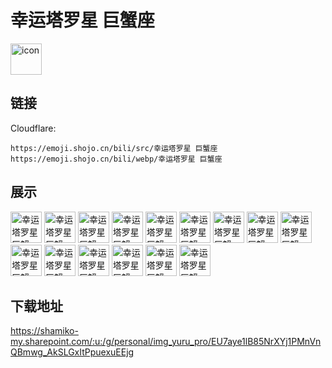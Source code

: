 # 幸运塔罗星 巨蟹座
<img src="https://emoji.shojo.cn/bili/src/幸运塔罗星 巨蟹座/icon.png" width="50" height="50" alt="icon">

## 链接
Cloudflare:
```
https://emoji.shojo.cn/bili/src/幸运塔罗星 巨蟹座
https://emoji.shojo.cn/bili/webp/幸运塔罗星 巨蟹座
```
## 展示
<img src="https://emoji.shojo.cn/bili/src/幸运塔罗星 巨蟹座/幸运塔罗星 巨蟹座-巨蟹座.png" width="50" height="50" alt="幸运塔罗星 巨蟹座-巨蟹座">
<img src="https://emoji.shojo.cn/bili/src/幸运塔罗星 巨蟹座/幸运塔罗星 巨蟹座-谢绝.png" width="50" height="50" alt="幸运塔罗星 巨蟹座-谢绝">
<img src="https://emoji.shojo.cn/bili/src/幸运塔罗星 巨蟹座/幸运塔罗星 巨蟹座-多谢.png" width="50" height="50" alt="幸运塔罗星 巨蟹座-多谢">
<img src="https://emoji.shojo.cn/bili/src/幸运塔罗星 巨蟹座/幸运塔罗星 巨蟹座-没钳.png" width="50" height="50" alt="幸运塔罗星 巨蟹座-没钳">
<img src="https://emoji.shojo.cn/bili/src/幸运塔罗星 巨蟹座/幸运塔罗星 巨蟹座-泄气.png" width="50" height="50" alt="幸运塔罗星 巨蟹座-泄气">
<img src="https://emoji.shojo.cn/bili/src/幸运塔罗星 巨蟹座/幸运塔罗星 巨蟹座-我的本命.png" width="50" height="50" alt="幸运塔罗星 巨蟹座-我的本命">
<img src="https://emoji.shojo.cn/bili/src/幸运塔罗星 巨蟹座/幸运塔罗星 巨蟹座-命定之人.png" width="50" height="50" alt="幸运塔罗星 巨蟹座-命定之人">
<img src="https://emoji.shojo.cn/bili/src/幸运塔罗星 巨蟹座/幸运塔罗星 巨蟹座-知食分子.png" width="50" height="50" alt="幸运塔罗星 巨蟹座-知食分子">
<img src="https://emoji.shojo.cn/bili/src/幸运塔罗星 巨蟹座/幸运塔罗星 巨蟹座-人怪好的.png" width="50" height="50" alt="幸运塔罗星 巨蟹座-人怪好的">
<img src="https://emoji.shojo.cn/bili/src/幸运塔罗星 巨蟹座/幸运塔罗星 巨蟹座-啊？.png" width="50" height="50" alt="幸运塔罗星 巨蟹座-啊？">
<img src="https://emoji.shojo.cn/bili/src/幸运塔罗星 巨蟹座/幸运塔罗星 巨蟹座-报告.png" width="50" height="50" alt="幸运塔罗星 巨蟹座-报告">
<img src="https://emoji.shojo.cn/bili/src/幸运塔罗星 巨蟹座/幸运塔罗星 巨蟹座-呜呜呜.png" width="50" height="50" alt="幸运塔罗星 巨蟹座-呜呜呜">
<img src="https://emoji.shojo.cn/bili/src/幸运塔罗星 巨蟹座/幸运塔罗星 巨蟹座-心软的神.png" width="50" height="50" alt="幸运塔罗星 巨蟹座-心软的神">
<img src="https://emoji.shojo.cn/bili/src/幸运塔罗星 巨蟹座/幸运塔罗星 巨蟹座-出金啦.png" width="50" height="50" alt="幸运塔罗星 巨蟹座-出金啦">
<img src="https://emoji.shojo.cn/bili/src/幸运塔罗星 巨蟹座/幸运塔罗星 巨蟹座-玄学抽卡.png" width="50" height="50" alt="幸运塔罗星 巨蟹座-玄学抽卡">

## 下载地址

https://shamiko-my.sharepoint.com/:u:/g/personal/img_yuru_pro/EU7aye1lB85NrXYj1PMnVnQBmwg_AkSLGxItPpuexuEEjg